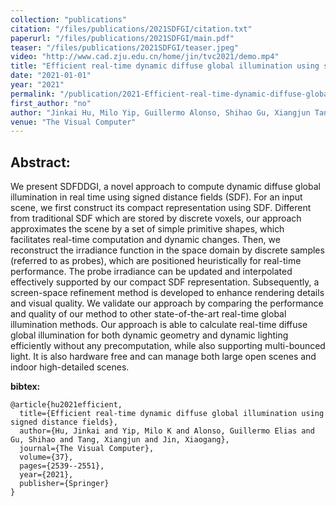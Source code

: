 ```yaml
---
collection: "publications"
citation: "/files/publications/2021SDFGI/citation.txt"
paperurl: "/files/publications/2021SDFGI/main.pdf"
teaser: "/files/publications/2021SDFGI/teaser.jpeg"
video: "http://www.cad.zju.edu.cn/home/jin/tvc2021/demo.mp4"
title: "Efficient real-time dynamic diffuse global illumination using signed distance fields"
date: "2021-01-01"
year: "2021"
permalink: "/publication/2021-Efficient-real-time-dynamic-diffuse-global-illumination-using-signed-distance-fields"
first_author: "no"
author: "Jinkai Hu, Milo Yip, Guillermo Alonso, Shihao Gu, Xiangjun Tang, [Xiaogang Jin](http://www.cad.zju.edu.cn/home/jin/)."
venue: "The Visual Computer"
---
```

## Abstract:
We present SDFDDGI, a novel approach to compute dynamic diffuse global illumination in real time using signed distance fields (SDF). For an input scene, we first construct its compact representation using SDF. Different from traditional SDF which are stored by discrete voxels, our approach approximates the scene by a set of simple primitive shapes, which facilitates real-time computation and dynamic changes. Then, we reconstruct the irradiance function in the space domain by discrete samples (referred to as probes), which are positioned heuristically for real-time performance. The probe irradiance can be updated and interpolated effectively supported by our compact SDF representation. Subsequently, a screen-space refinement method is developed to enhance rendering details and visual quality. We validate our approach by comparing the performance and quality of our method to other state-of-the-art real-time global illumination methods. Our approach is able to calculate real-time diffuse global illumination for both dynamic geometry and dynamic lighting efficiently without any precomputation, while also supporting multi-bounced light. It is also hardware free and can manage both large open scenes and indoor high-detailed scenes.




**bibtex:**
```
@article{hu2021efficient,
  title={Efficient real-time dynamic diffuse global illumination using signed distance fields},
  author={Hu, Jinkai and Yip, Milo K and Alonso, Guillermo Elias and Gu, Shihao and Tang, Xiangjun and Jin, Xiaogang},
  journal={The Visual Computer},
  volume={37},
  pages={2539--2551},
  year={2021},
  publisher={Springer}
}
```

